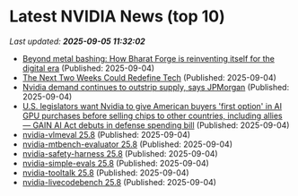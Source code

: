 # Latest NVIDIA News (top 10)
_Last updated: **2025-09-05 11:32:02**_

- [Beyond metal bashing: How Bharat Forge is reinventing itself for the digital era](https://www.livemint.com/companies/bharat-forge-ai-automation-defense-dark-factory-manufacturing-reinvention-11756978102553.html) (Published: 2025-09-04)
- [The Next Two Weeks Could Redefine Tech](https://gizmodo.com/the-next-two-weeks-could-redefine-tech-2000653033) (Published: 2025-09-04)
- [Nvidia demand continues to outstrip supply, says JPMorgan](https://thefly.com/permalinks/entry.php/id4192841/NVDA-Nvidia-demand-continues-to-outstrip-supply-says-JPMorgan) (Published: 2025-09-04)
- [U.S. legislators want Nvidia to give American buyers 'first option' in AI GPU purchases before selling chips to other countries, including allies — GAIN AI Act debuts in defense spending bill](https://www.tomshardware.com/pc-components/gpus/u-s-legislators-want-nvidia-to-give-american-buyers-first-option-in-ai-gpu-purchases-before-selling-chips-to-other-countries-including-allies-gain-ai-act-debuts-in-defense-spending-bill) (Published: 2025-09-04)
- [nvidia-vlmeval 25.8](https://pypi.org/project/nvidia-vlmeval/25.8/) (Published: 2025-09-04)
- [nvidia-mtbench-evaluator 25.8](https://pypi.org/project/nvidia-mtbench-evaluator/25.8/) (Published: 2025-09-04)
- [nvidia-safety-harness 25.8](https://pypi.org/project/nvidia-safety-harness/25.8/) (Published: 2025-09-04)
- [nvidia-simple-evals 25.8](https://pypi.org/project/nvidia-simple-evals/25.8/) (Published: 2025-09-04)
- [nvidia-tooltalk 25.8](https://pypi.org/project/nvidia-tooltalk/25.8/) (Published: 2025-09-04)
- [nvidia-livecodebench 25.8](https://pypi.org/project/nvidia-livecodebench/25.8/) (Published: 2025-09-04)
